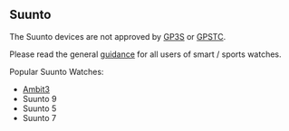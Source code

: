 ## Suunto

The Suunto devices are not approved by [GP3S](https://www.gps-speedsurfing.com/default.aspx?mnu=item&item=gpsother) or [GPSTC](https://www.gpsteamchallenge.com.au/pages/rules).

Please read the general [guidance](../../guidance.md) for all users of smart / sports watches.

Popular Suunto Watches:

- [Ambit3](ambit3/README.md)
- Suunto 9
- Suunto 5
- Suunto 7
